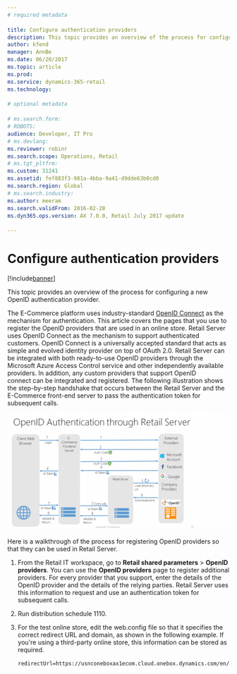 ```yaml
---
# required metadata

title: Configure authentication providers
description: This topic provides an overview of the process for configuring a new OpenID authentication provider.
author: kfend
manager: AnnBe
ms.date: 06/20/2017
ms.topic: article
ms.prod: 
ms.service: dynamics-365-retail
ms.technology: 

# optional metadata

# ms.search.form: 
# ROBOTS: 
audience: Developer, IT Pro
# ms.devlang: 
ms.reviewer: robinr
ms.search.scope: Operations, Retail
# ms.tgt_pltfrm: 
ms.custom: 31241
ms.assetid: fef883f3-981a-4bba-9a41-d9dde63b0cd0
ms.search.region: Global
# ms.search.industry: 
ms.author: meeram
ms.search.validFrom: 2016-02-28
ms.dyn365.ops.version: AX 7.0.0, Retail July 2017 update

---
```


# Configure authentication providers

[!include[banner](../includes/banner.md)]


This topic provides an overview of the process for configuring a new OpenID authentication provider.

The E-Commerce platform uses industry-standard [OpenID Connect](http://openid.net/connect/) as the mechanism for authentication. This article covers the pages that you use to register the OpenID providers that are used in an online store. Retail Server uses OpenID Connect as the mechanism to support authenticated customers. OpenID Connect is a universally accepted standard that acts as simple and evolved identity provider on top of OAuth 2.0. Retail Server can be integrated with both ready-to-use OpenID providers through the Microsoft Azure Access Control service and other independently available providers. In addition, any custom providers that support OpenID connect can be integrated and registered. The following illustration shows the step-by-step handshake that occurs between the Retail Server and the E-Commerce front-end server to pass the authentication token for subsequent calls. 

[![OpenId](./media/openid-1024x540.png)](./media/openid.png) 

Here is a walkthrough of the process for registering OpenID providers so that they can be used in Retail Server.

1.  From the Retail IT workspace, go to **Retail shared parameters** &gt; **OpenID providers**. You can use the **OpenID providers** page to register additional providers. For every provider that you support, enter the details of the OpenID provider and the details of the relying parties. Retail Server uses this information to request and use an authentication token for subsequent calls.
2.  Run distribution schedule 1110.
3.  For the test online store, edit the web.config file so that it specifies the correct redirect URL and domain, as shown in the following example. If you're using a third-party online store, this information can be stored as required.

        redirectUrl=https://usnconeboxax1ecom.cloud.onebox.dynamics.com/en/Pages/OauthV2Redirect/OauthV2Redirect.aspx





